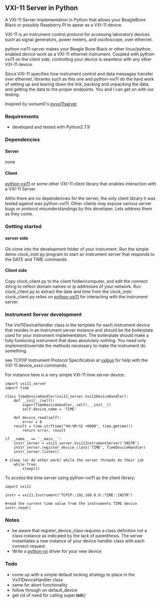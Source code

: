 ## VXI-11 Server in Python

A VXI-11 Server implementation in Python that allows your BeagleBone Black or possibly Raspberry PI to apear as a VXI-11 device.

VXI-11 is an instrument control protocol for accessing laboratory devices such as signal generators, power meters, and oscilloscope, over ethernet.

python-vxi11-server makes your Beagle Bone Black or other linux/python enabled device work as a VXI-11 ethernet instrument.  Coupled with python-vxi11 on the client side, controlling your device is seamless with any other VXI-11 device.

Since VXI-11 specifies how instrument control and data messages transfer over ethernet, libraries such as this one and python-vxi11 do the hard work of setting up and tearing down the link, packing and unpacking the data, and getting the data to the proper endpoints. You and I can get on with our testing.

Inspired by sonium0's [pyvxi11server](https://github.com/sonium0/pyvxi11server)

### Requirements
  * developed and tested with Python2.7.9

### Dependencies
#### Server
none

#### Client
[python-vxi11](https://github.com/python-ivi/python-vxi11) or some other VXI-11 client library that enables interaction with a VXI-11 Server.

Altho there are no dependencies for the server, the only client library it was tested against was python-vxi11.  Other clients may expose various server bugs or protocol misunderstandings by this developer.  Lets address them as they come.

### Getting started
#### server side
Git clone into the development folder of your instrument. Run the simple demo clock_instr.py program to start an instrument server that responds to the DATE and TIME commands.

#### Client side
Copy clock_client.py to the client folder/computer, and edit the connect string to reflect domain names or ip addresses of your network.  Run clock_client.py to extract the date and time from the clock_instr.
clock_client.py relies on [python-vxi11](https://github.com/python-ivi/python-vxi11) for interacting with the instrument server.  

### Instrument Server development
The Vxi11DeviceHandler class is the template for each instrument device that resides in an instrument server instance and should be the boilerplate used for your instrument implementation.  The boilerplate should make a fully funtioning instrument that does absolutely nothing.  You need only implement/override the methods necessary to make the instrument do something. 

see TCP/IP Instrument Protocol Specification at [vxibus](http://www.vxibus.org/specifications.html) for help with the VXI-11 device_xxxx commands.

For instance here is a very simple VXI-11 time server device:

    import vxi11_server
    import time

    class TimeDeviceHandler(vxi11_server.Vxi11DeviceHandler):
        def __init__(self):
            super(TimeDeviceHandler, self).__init__()
            self.device_name = 'TIME'
        
        def device_read(self):
            error = 0
	    result = time.strftime("%H:%M:%S +0000", time.gmtime())
            return error, result

    if __name__ == '__main__':
        instr_server = vxi11_server.Vxi11InstrumentServer('INSTR')    
        instr_server.register_device_class('TIME', TimeDeviceHandler)
        instr_server.listen()

	# sleep (or do other work) while the server threads do their job
        while True:
    	    sleep(1)


To access the time server using python-vxi11 as the client library:

    import vxi11

    instr = vxi11.Instrument("TCPIP::192.168.0.9::TIME::INSTR")

    #read the current time value from the instruments TIME device
    instr.read()  

  
### Notes
  * be aware that register_device_class requires a class definition not a class instance as indicated by the lack of parenthesis.  The server instantiates a new instance of your device handler class with each connect request.
  * Write a [python-ivi](https://github.com/python-ivi/python-ivi) driver for your new device

### Todo
  * come up with a simple default locking strategy to place in the Vxi11DeviceHandler class
  * same for abort functionality
  * follow through on default_device
  * get rid of need for calling super.__init__()
